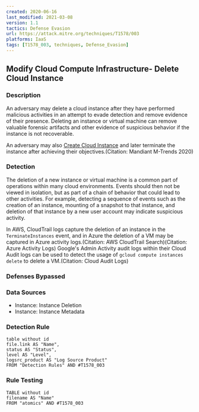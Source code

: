 ```yaml
---
created: 2020-06-16
last_modified: 2021-03-08
version: 1.1
tactics: Defense Evasion
url: https://attack.mitre.org/techniques/T1578/003
platforms: IaaS
tags: [T1578_003, techniques, Defense_Evasion]
---
```


## Modify Cloud Compute Infrastructure- Delete Cloud Instance

### Description

An adversary may delete a cloud instance after they have performed malicious activities in an attempt to evade detection and remove evidence of their presence.  Deleting an instance or virtual machine can remove valuable forensic artifacts and other evidence of suspicious behavior if the instance is not recoverable.

An adversary may also [Create Cloud Instance](https://attack.mitre.org/techniques/T1578/002) and later terminate the instance after achieving their objectives.(Citation: Mandiant M-Trends 2020)

### Detection

The deletion of a new instance or virtual machine is a common part of operations within many cloud environments. Events should then not be viewed in isolation, but as part of a chain of behavior that could lead to other activities. For example, detecting a sequence of events such as the creation of an instance, mounting of a snapshot to that instance, and deletion of that instance by a new user account may indicate suspicious activity.

In AWS, CloudTrail logs capture the deletion of an instance in the <code>TerminateInstances</code> event, and in Azure the deletion of a VM may be captured in Azure activity logs.(Citation: AWS CloudTrail Search)(Citation: Azure Activity Logs) Google's Admin Activity audit logs within their Cloud Audit logs can be used to detect the usage of <code>gcloud compute instances delete</code> to delete a VM.(Citation: Cloud Audit Logs)

### Defenses Bypassed



### Data Sources

  - Instance: Instance Deletion
  -  Instance: Instance Metadata
### Detection Rule

```dataview
table without id
file.link AS "Name",
status AS "Status",
level AS "Level",
logsrc_product AS "Log Source Product"
FROM "Detection Rules" AND #T1578_003
```

### Rule Testing

```dataview
TABLE without id
filename AS "Name"
FROM "atomics" AND #T1578_003
```
